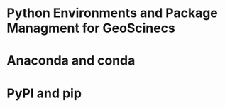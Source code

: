 # Python Environments and Package Managment for GeoScinecs



# Anaconda and conda




# PyPI and pip




